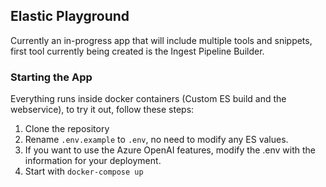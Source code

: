 ## Elastic Playground

Currently an in-progress app that will include multiple tools and snippets, first tool currently being created is the Ingest Pipeline Builder.

### Starting the App

Everything runs inside docker containers (Custom ES build and the webservice), to try it out, follow these steps:

1. Clone the repository
2. Rename `.env.example` to `.env`, no need to modify any ES values.
3. If you want to use the Azure OpenAI features, modify the .env with the information for your deployment.
4. Start with `docker-compose up`
